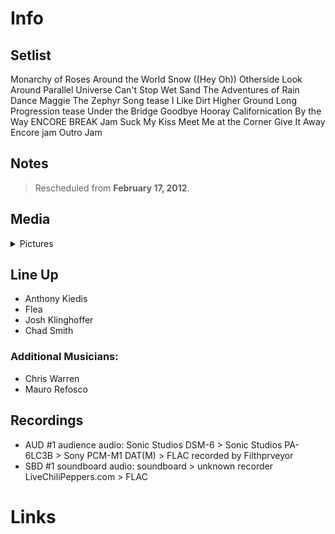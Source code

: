 # Info

## Setlist

Monarchy of Roses
Around the World
Snow ((Hey Oh))
Otherside
Look Around
Parallel Universe
Can't Stop
Wet Sand
The Adventures of Rain Dance Maggie
The Zephyr Song tease
I Like Dirt
Higher Ground
Long Progression tease
Under the Bridge
Goodbye Hooray
Californication
By the Way
ENCORE BREAK
Jam
Suck My Kiss
Meet Me at the Corner
Give It Away
Encore jam
Outro Jam

## Notes

> Rescheduled from **February 17, 2012**.

## Media 

<details>
  <summary>Pictures</summary>
  <!--<img alt="Setlist" title="Setlist" src="_.jpg" height="200" />
  <img alt="Flyer" title="Flyer" src="_.jpg" height="200" />-->
</details>

## Line Up

* Anthony Kiedis
* Flea
* Josh Klinghoffer
* Chad Smith

### Additional Musicians:

* Chris Warren  
* Mauro Refosco

## Recordings

* AUD #1 audience audio: Sonic Studios DSM-6 > Sonic Studios PA-6LC3B > Sony PCM-M1 DAT(M) > FLAC recorded by Filthprveyor
* SBD #1 soundboard audio: soundboard > unknown recorder LiveChiliPeppers.com > FLAC

# Links